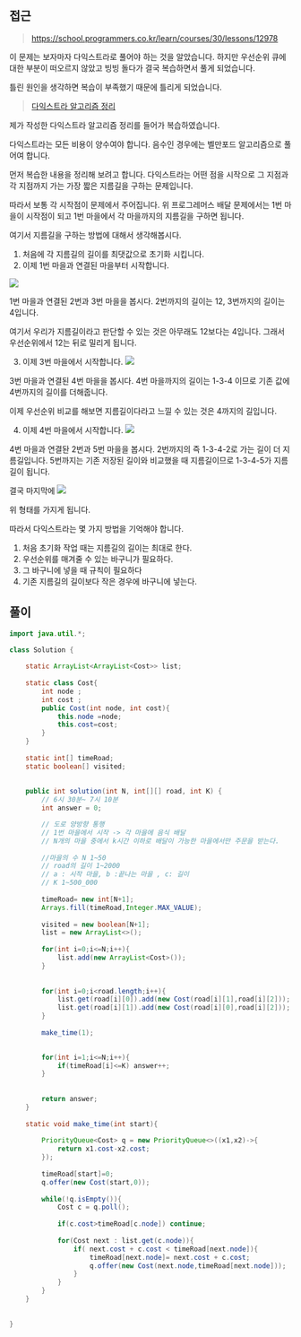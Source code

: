 ## 접근
>https://school.programmers.co.kr/learn/courses/30/lessons/12978

이 문제는 보자마자 다익스트라로 풀어야 하는 것을 알았습니다.
하지만 우선순위 큐에 대한 부분이 떠오르지 않았고
빙빙 돌다가 결국 복습하면서 풀게 되었습니다.

틀린 원인을 생각하면 복습이 부족했기 때문에 틀리게 되었습니다.

> <a href="https://velog.io/@byeolhaha/%EB%8B%A4%EC%9D%B5%EC%8A%A4%ED%8A%B8%EB%9D%BC-%EC%95%8C%EA%B3%A0%EB%A6%AC%EC%A6%98"> 다익스트라 알고리즘 정리 </a>

제가 작성한 다익스트라 알고리즘 정리를 들어가 복습하였습니다.

다익스트라는 모든 비용이 양수여야 합니다.
음수인 경우에는 벨만포드 알고리즘으로 풀어여 합니다.

먼저 복습한 내용을 정리해 보려고 합니다.
다익스트라는 어떤 점을 시작으로 그 지점과 각 지점까지 가는 가장 짧은 지름길을 구하는 문제입니다.

따라서 보통 각 시작점이 문제에서 주어집니다.
위 프로그레머스 배달 문제에서는 1번 마을이 시작점이 되고 1번 마을에서 각 마을까지의 지름길을 구하면 됩니다.

여기서 지름길을 구하는 방법에 대해서 생각해봅시다.
1. 처음에 각 지름길의 길이를 최댓값으로 초기화 시킵니다.
2. 이제 1번 마을과 연결된 마을부터 시작합니다.

![](https://velog.velcdn.com/images/byeolhaha/post/f338e874-1528-416b-9ded-963bf6a7e0f6/image.png)

1번 마을과 연결된 2번과 3번 마을을 봅시다.
2번까지의 길이는 12,
3번까지의 길이는 4입니다.

여기서 우리가 지름길이라고 판단할 수 있는 것은 아무래도 12보다는 4입니다.
그래서 우선순위에서 12는 뒤로 밀리게 됩니다.

3. 이제 3번 마을에서 시작합니다.
![](https://velog.velcdn.com/images/byeolhaha/post/8a4a286a-6eb6-4b5c-b207-5472b6fd2e32/image.png)

3번 마을과 연결된 4번 마을을 봅시다.
4번 마을까지의 길이는 1-3-4 이므로 기존 값에 4번까지의 길이를 더해줍니다.

이제 우선순위 비교를 해보면
지름길이다라고 느낄 수 있는 것은 4까지의 길입니다.

4. 이제 4번 마을에서 시작합니다.
![](https://velog.velcdn.com/images/byeolhaha/post/1f42fc74-635a-4d43-b86e-65790bbd618c/image.png)

4번 마을과 연결돤 2번과 5번 마을을 봅시다.
2번까지의 즉 1-3-4-2로 가는 길이 더 지름길입니다.
5번까지는 기존 저장된 길이와 비교했을 때 지름길이므로 1-3-4-5가 지름길이 됩니다.


결국 마지막에 
![](https://velog.velcdn.com/images/byeolhaha/post/e4872640-a0f1-44d2-a873-4453a79ec76b/image.png)

위 형태를 가지게 됩니다.

따라서 다익스트라는 몇 가지 방법을 기억해야 합니다.
1. 처음 초기화 작업 때는 지름길의 길이는 최대로 한다.
2. 우선순위를 매겨줄 수 있는 바구니가 필요하다.
3. 그 바구니에 넣을 때 규칙이 필요하다
4. 기존 지름길의 길이보다 작은 경우에 바구니에 넣는다.

## 풀이
```java
import java.util.*;

class Solution {
    
    static ArrayList<ArrayList<Cost>> list;
    
    static class Cost{
        int node ;
        int cost ;
        public Cost(int node, int cost){
            this.node =node;
            this.cost=cost;
        }
    }
    
    static int[] timeRoad;
    static boolean[] visited;
    
    
    public int solution(int N, int[][] road, int K) {
        // 6시 30분~ 7시 10분
        int answer = 0;

        // 도로 양방향 통행
        // 1번 마을에서 시작 -> 각 마을에 음식 배달
        // N개의 마을 중에서 k시간 이하로 배달이 가능한 마을에서만 주문을 받는다.
        
        //마을의 수 N 1~50
        // road의 길이 1~2000
        // a : 시작 마을, b :끝나는 마을 , c: 길이
        // K 1~500_000
        
        timeRoad= new int[N+1];
        Arrays.fill(timeRoad,Integer.MAX_VALUE);
        
        visited = new boolean[N+1];
        list = new ArrayList<>();
        
        for(int i=0;i<=N;i++){
            list.add(new ArrayList<Cost>());
        }
        
        
        for(int i=0;i<road.length;i++){
            list.get(road[i][0]).add(new Cost(road[i][1],road[i][2]));
            list.get(road[i][1]).add(new Cost(road[i][0],road[i][2]));
        }
        
        make_time(1);
        

        for(int i=1;i<=N;i++){
            if(timeRoad[i]<=K) answer++;
        }
        
        
        return answer;
    }
    
    static void make_time(int start){
        
        PriorityQueue<Cost> q = new PriorityQueue<>((x1,x2)->{
            return x1.cost-x2.cost;
        });
        
        timeRoad[start]=0;
        q.offer(new Cost(start,0));
        
        while(!q.isEmpty()){
            Cost c = q.poll();
            
            if(c.cost>timeRoad[c.node]) continue;
            
            for(Cost next : list.get(c.node)){
                if( next.cost + c.cost < timeRoad[next.node]){
                    timeRoad[next.node]= next.cost + c.cost;
                    q.offer(new Cost(next.node,timeRoad[next.node]));
                }
            }
        }
    }   
             
    
}
```